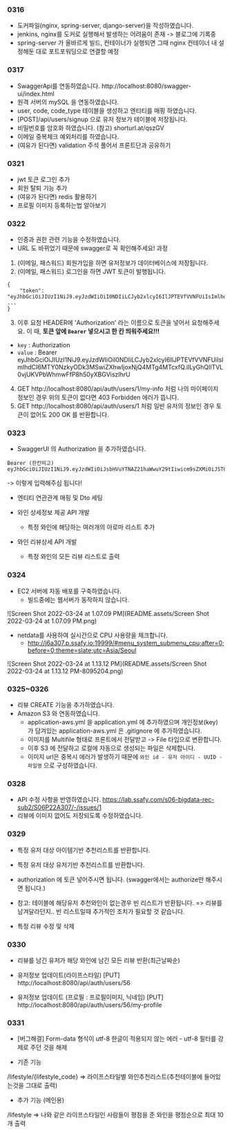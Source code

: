 ### 0316
- 도커파일(nginx, spring-server, django-server)을 작성하였습니다.
- jenkins, nginx를 도커로 실행해서 발생하는 어려움이 존재 -> 블로그에 기록중
- spring-server 가 올바르게 빌드, 컨테이너가 실행되면 그때 nginx 컨테이너 내 설정해둔 대로 포트포워딩으로 연결할 예정

### 0317
- SwaggerApi를 연동하였습니다. http://localhost:8080/swagger-ui/index.html
- 원격 서버의 mySQL 을 연동하였습니다.
- user, code, code_type 테이블을 생성하고 엔티티를 매핑 하였습니다.
- [POST]/api/users/signup 으로 유저 정보가 테이블에 저장됩니다.
- 비밀번호를 암호화 하였습니다. (참고) shorturl.at/qszGV
- 이메일 중복체크 예외처리를 하였습니다.
- (여유가 된다면) validation 주석 풀어서 프론트단과 공유하기

### 0321

- jwt 토큰 로그인 추가
- 회원 탈퇴 기능 추가
- (여유가 된다면) redis 활용하기
- 프로필 이미지 등록하는법 알아보기

### 0322

- 인증과 권한 관련 기능을 수정하였습니다.
- URL 도 바뀌었기 때문에 swagger로 꼭 확인해주세요!
과정
1. (이메일, 패스워드) 회원가입을 하면 유저정보가 데이터베이스에 저장됩니다.
2. (이메일, 패스워드) 로그인을 하면 JWT 토큰이 발행됩니다.
```
{
    "token": "eyJhbGciOiJIUzI1NiJ9.eyJzdWIiOiI0NDIiLCJyb2xlcyI6IlJPTEVfVVNFUiIsImlhdCI6MTY0NzkyODk3MSwiZXhwIjoxNjQ4MTg4MTcxfQ.iILyGhQIlTVL0vjUKVPbWhmwFfP8h50yXBGViszIhrU",
...
}
```
3. 이후 요청 HEADER에 'Authorization' 라는 이름으로 토큰을 넣어서 요청해주세요. 이 때, **토큰 앞에 `Bearer` 넣으시고 한 칸 띄워주세요!!!**
- `key` : Authorization
- `value` : Bearer eyJhbGciOiJIUzI1NiJ9.eyJzdWIiOiI0NDIiLCJyb2xlcyI6IlJPTEVfVVNFUiIsImlhdCI6MTY0NzkyODk3MSwiZXhwIjoxNjQ4MTg4MTcxfQ.iILyGhQIlTVL0vjUKVPbWhmwFfP8h50yXBGViszIhrU

4. GET http://localhost:8080/api/auth/users/1/my-info 처럼 나의 마이페이지 정보인 경우 위의 토큰이 없다면 403 Forbidden 에러가 뜹니다.
5. GET http://localhost:8080/api/auth/users/1 처럼 일반 유저의 정보인 경우 토큰이 없어도 200 OK 를 반환합니다.

### 0323

- SwaggerUI 의 Authorization 을 추가하였습니다.

```
Bearer (한칸띄고) eyJhbGciOiJIUzI1NiJ9.eyJzdWIiOiJsbHVuYTNAZ21haWwuY29tIiwicm9sZXMiOiJST0xFX1VTRVIiLCJpYXQiOjE2NDgwMzc5NDYsImV4cCI6MTY0ODI5NzE0Nn0.9sZ2PcXp0PVz4VGSUM1cJm6a8U7gLfAzcY_QFguQhas
```
-> 이렇게 입력해주심 됩니다!

- 엔티티 연관관계 매핑 및 Dto 세팅

- 와인 상세정보 제공 API 개발

  - 특정 와인에 해당하는 여러개의 아로마 리스트 추가

- 와인 리뷰상세 API 개발

  - 특정 와인의 모든 리뷰 리스트로 출력

  

### 0324

- EC2 서버에 자동 배포를 구축하였습니다.
  - 빌드중에는 웹서버가 동작하지 않습니다.

![Screen Shot 2022-03-24 at 1.07.09 PM](README.assets/Screen Shot 2022-03-24 at 1.07.09 PM.png)

- netdata를 사용하여 실시간으로 CPU 사용량을 체크합니다. 
  - http://j6a307.p.ssafy.io:19999/#menu_system_submenu_cpu;after=0;before=0;theme=slate;utc=Asia/Seoul

![Screen Shot 2022-03-24 at 1.13.12 PM](README.assets/Screen Shot 2022-03-24 at 1.13.12 PM-8095204.png)





### 0325~0326

- 리뷰 CREATE 기능을 추가하였습니다.
- Amazon S3 와 연동하였습니다.
  - application-aws.yml 을 application.yml 에 추가하였으며 개인정보(key) 가 담겨있는 application-aws.yml 은 .gitignore 에 추가하였습니다.
  - 이미지를 Multifile 형태로 프론트에서 전달받고 -> File 타입으로 변환합니다.
  - 이후 S3 에 전달하고 로컬에 자동으로 생성되는 파일은 삭제합니다.
  - 이미지 url은 중복시 에러가 발생하기 때문에 `와인 id - 유저 아이디 - UUID - 파일명` 으로 구성하였습니다.



### 0328

- API 수정 사항을 반영하였습니다. https://lab.ssafy.com/s06-bigdata-rec-sub2/S06P22A307/-/issues/1
- 리뷰에 이미지 없어도 저장되도록 수정하였습니다.



### 0329

- 특정 유저 대상 아이템기반 추천리스트를 반환합니다.

- 특정 유저 대상 유저기반 추천리스트를 반환합니다.

- authorization 에 토큰 넣어주시면 됩니다. (swagger에서는 authorize만 해주시면 됩니다.)

- 참고: 테이블에 해당유저 추천와인이 없는경우 빈 리스트가 반환됩니다. => 리뷰를 남겨달라던지.. 빈 리스트일때 추가적인 조치가 필요할 것 같습니다.

- 특정 리뷰 수정 및 삭제



### 0330

- 리뷰를 남긴 유저가 해당 와인에 남긴 모든 리뷰 반환(최근날짜순) 
- 유저정보 업데이트(라이프스타일) [PUT] http://localhost:8080/api/auth/users/56

- 유저정보 업데이트 (프로필 : 프로필이미지, 닉네임) [PUT] http://localhost:8080/api/auth/users/56/my-profile



### 0331

- [버그해결] Form-data 형식이 utf-8 한글이 적용되지 않는 에러 - utf-8 필터를 강제로 주던 것을 해제

- 기존 기능

/lifestyle/{lifestyle_code}   => 라이프스타일별 와인추천리스트(추천테이블에 들어있는것을 그대로 출력)

- 추가 기능 (메인용)

/lifestyle => 나와 같은 라이프스타일인 사람들이 평점을 준 와인을 평점순으로 최대 10개 출력
